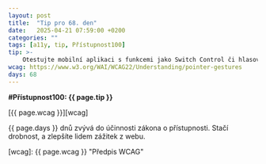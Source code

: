 ```yaml
---
layout: post
title:  "Tip pro 68. den"
date:   2025-04-21 07:59:00 +0200
categories: ""
tags: [a11y, tip, Přístupnost100]
tip: >- 
    Otestujte mobilní aplikaci s funkcemi jako Switch Control či hlasové ovládání, abyste odhalili překážky v ovládání bez dotyku.
wcag: https://www.w3.org/WAI/WCAG22/Understanding/pointer-gestures
days: 68
---
```

**#Přístupnost100: {{ page.tip }}**

[{{ page.wcag }}][wcag]

{{ page.days }} dnů zvývá do účinnosti zákona o přístupnosti. Stačí drobnost, a zlepšíte lidem zážitek z webu.

[wcag]: {{ page.wcag }} "Předpis WCAG"
